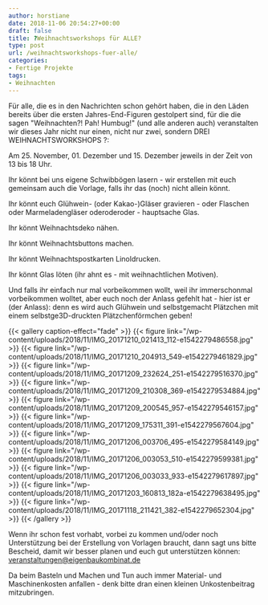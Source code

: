 ```yaml
---
author: horstiane
date: 2018-11-06 20:54:27+00:00
draft: false
title: ?Weihnachtsworkshops für ALLE?
type: post
url: /weihnachtsworkshops-fuer-alle/
categories:
- Fertige Projekte
tags:
- Weihnachten
---
```


Für alle, die es in den Nachrichten schon gehört haben, die in den Läden bereits über die ersten Jahres-End-Figuren gestolpert sind, für die die sagen "Weihnachten?! Pah! Humbug!" (und alle anderen auch) veranstalten wir dieses Jahr nicht nur einen, nicht nur zwei, sondern DREI WEIHNACHTSWORKSHOPS ?:

<!-- more -->

Am 25. November, 01. Dezember und 15. Dezember jeweils in der Zeit von 13 bis 18 Uhr.

Ihr könnt bei uns eigene Schwibbögen lasern - wir erstellen mit euch gemeinsam auch die Vorlage, falls ihr das (noch) nicht allein könnt.

Ihr könnt euch Glühwein- (oder Kakao-)Gläser gravieren - oder Flaschen oder Marmeladengläser oderoderoder - hauptsache Glas.

Ihr könnt Weihnachtsdeko nähen.

Ihr könnt Weihnachtsbuttons machen.

Ihr könnt Weihnachtspostkarten Linoldrucken.

Ihr könnt Glas löten (ihr ahnt es - mit weihnachtlichen Motiven).



Und falls ihr einfach nur mal vorbeikommen wollt, weil ihr immerschonmal vorbeikommen wolltet, aber euch noch der Anlass gefehlt hat - hier ist er (der Anlass): denn es wird auch Glühwein und selbstgemacht Plätzchen mit einem selbstge3D-druckten Plätzchenförmchen geben!


{{< gallery caption-effect="fade" >}}
  {{< figure link="/wp-content/uploads/2018/11/IMG_20171210_021413_112-e1542279486558.jpg" >}}
{{< figure link="/wp-content/uploads/2018/11/IMG_20171210_204913_549-e1542279461829.jpg" >}}
{{< figure link="/wp-content/uploads/2018/11/IMG_20171209_232624_251-e1542279516370.jpg" >}}
{{< figure link="/wp-content/uploads/2018/11/IMG_20171209_210308_369-e1542279534884.jpg" >}}
{{< figure link="/wp-content/uploads/2018/11/IMG_20171209_200545_957-e1542279546157.jpg" >}}
{{< figure link="/wp-content/uploads/2018/11/IMG_20171209_175311_391-e1542279567604.jpg" >}}
{{< figure link="/wp-content/uploads/2018/11/IMG_20171206_003706_495-e1542279584149.jpg" >}}
{{< figure link="/wp-content/uploads/2018/11/IMG_20171206_003053_510-e1542279599381.jpg" >}}
{{< figure link="/wp-content/uploads/2018/11/IMG_20171206_003033_933-e1542279617897.jpg" >}}
{{< figure link="/wp-content/uploads/2018/11/IMG_20171203_160813_182a-e1542279638495.jpg" >}}
{{< figure link="/wp-content/uploads/2018/11/IMG_20171118_211421_382-e1542279652304.jpg" >}}
{{< /gallery >}}

Wenn ihr schon fest vorhabt, vorbei zu kommen und/oder noch Unterstützung bei der Erstellung von Vorlagen braucht, dann sagt uns bitte Bescheid, damit wir besser planen und euch gut unterstützen können: veranstaltungen@eigenbaukombinat.de

Da beim Basteln und Machen und Tun auch immer Material- und Maschinenkosten anfallen - denk bitte dran einen kleinen Unkostenbeitrag mitzubringen.
